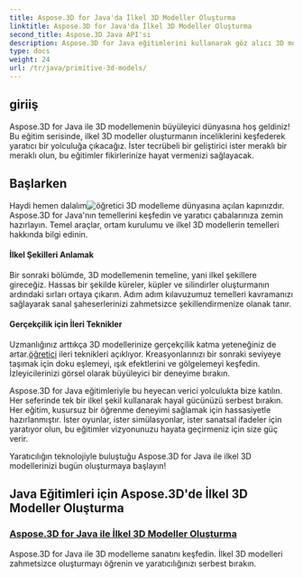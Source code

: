 ```yaml
---
title: Aspose.3D for Java'da İlkel 3D Modeller Oluşturma
linktitle: Aspose.3D for Java'da İlkel 3D Modeller Oluşturma
second_title: Aspose.3D Java API'si
description: Aspose.3D for Java eğitimlerini kullanarak göz alıcı 3D modelleri zahmetsizce oluşturun. İlkel 3D modeller oluşturmaya ilişkin adım adım kılavuzlarla yaratıcılığınızı açığa çıkarın.
type: docs
weight: 24
url: /tr/java/primitive-3d-models/
---
```



## giriiş

Aspose.3D for Java ile 3D modellemenin büyüleyici dünyasına hoş geldiniz! Bu eğitim serisinde, ilkel 3D modeller oluşturmanın inceliklerini keşfederek yaratıcı bir yolculuğa çıkacağız. İster tecrübeli bir geliştirici ister meraklı bir meraklı olun, bu eğitimler fikirlerinize hayat vermenizi sağlayacak.

## Başlarken

 Haydi hemen dalalım![öğretici](./building-primitive-3d-models/) 3D modelleme dünyasına açılan kapınızdır. Aspose.3D for Java'nın temellerini keşfedin ve yaratıcı çabalarınıza zemin hazırlayın. Temel araçlar, ortam kurulumu ve ilkel 3D modellerin temelleri hakkında bilgi edinin.

#### İlkel Şekilleri Anlamak

Bir sonraki bölümde, 3D modellemenin temeline, yani ilkel şekillere gireceğiz. Hassas bir şekilde küreler, küpler ve silindirler oluşturmanın ardındaki sırları ortaya çıkarın. Adım adım kılavuzumuz temelleri kavramanızı sağlayarak sanal şaheserlerinizi zahmetsizce şekillendirmenize olanak tanır.

#### Gerçekçilik için İleri Teknikler

Uzmanlığınız arttıkça 3D modellerinize gerçekçilik katma yeteneğiniz de artar.[öğretici](./building-primitive-3d-models/) ileri teknikleri açıklıyor. Kreasyonlarınızı bir sonraki seviyeye taşımak için doku eşlemeyi, ışık efektlerini ve gölgelemeyi keşfedin. İzleyicilerinizi görsel olarak büyüleyici bir deneyime bırakın.

Aspose.3D for Java eğitimleriyle bu heyecan verici yolculukta bize katılın. Her seferinde tek bir ilkel şekil kullanarak hayal gücünüzü serbest bırakın. Her eğitim, kusursuz bir öğrenme deneyimi sağlamak için hassasiyetle hazırlanmıştır. İster oyunlar, ister simülasyonlar, ister sanatsal ifadeler için yaratıyor olun, bu eğitimler vizyonunuzu hayata geçirmeniz için size güç verir.

Yaratıcılığın teknolojiyle buluştuğu Aspose.3D for Java ile ilkel 3D modellerinizi bugün oluşturmaya başlayın!
## Java Eğitimleri için Aspose.3D'de İlkel 3D Modeller Oluşturma
### [Aspose.3D for Java ile İlkel 3D Modeller Oluşturma](./building-primitive-3d-models/)
Aspose.3D for Java ile 3D modelleme sanatını keşfedin. İlkel 3D modelleri zahmetsizce oluşturmayı öğrenin ve yaratıcılığınızı serbest bırakın.